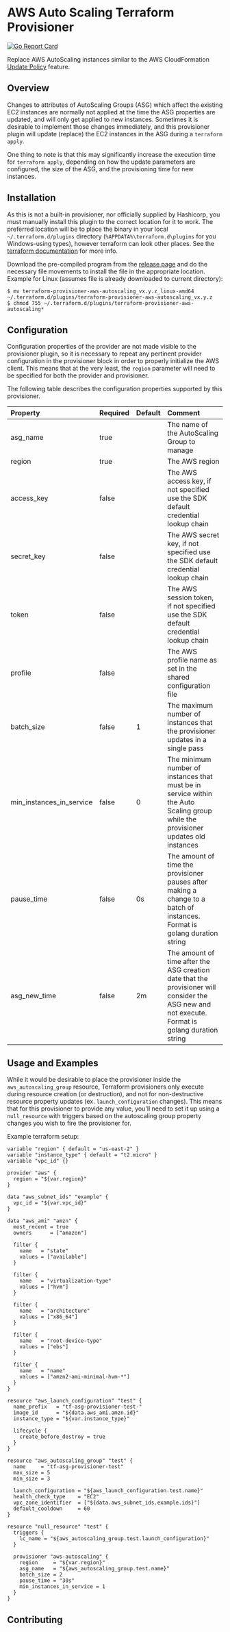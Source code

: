 AWS Auto Scaling Terraform Provisioner
===
[![Go Report Card](https://goreportcard.com/badge/github.com/mmmorris1975/terraform-provisioner-aws-autoscaling)](https://goreportcard.com/report/github.com/mmmorris1975/terraform-provisioner-aws-autoscaling)

Replace AWS AutoScaling instances similar to the AWS CloudFormation 
[Update Policy](https://docs.aws.amazon.com/AWSCloudFormation/latest/UserGuide/aws-attribute-updatepolicy.html) feature.

Overview
---
Changes to attributes of AutoScaling Groups (ASG) which affect the existing EC2 instances are normally not applied at the
time the ASG properties are updated, and will only get applied to new instances.  Sometimes it is desirable
to implement those changes immediately, and this provisioner plugin will update (replace) the EC2 instances in the ASG
during a `terraform apply`.

One thing to note is that this may significantly increase the execution time for `terraform apply`, depending on how the
update parameters are configured, the size of the ASG, and the provisioning time for new instances.

Installation
---
As this is not a built-in provisioner, nor officially supplied by Hashicorp, you must manually install this plugin to 
the correct location for it to work.  The preferred location will be to place the binary in your local `~/.terraform.d/plugins`
directory (`%APPDATA%\terraform.d\plugins` for you Windows-using types), however terraform can look other places.  See the
[terraform documentation](https://www.terraform.io/docs/extend/how-terraform-works.html#plugin-locations) for more info.

Download the pre-compiled program from the [release page](https://github.com/mmmorris1975/terraform-provisioner-aws-autoscaling/releases/latest)
and do the necessary file movements to install the file in the appropriate location.
Example for Linux (assumes file is already downloaded to current directory):

```
$ mv terraform-provisioner-aws-autoscaling_vx.y.z_linux-amd64 ~/.terraform.d/plugins/terraform-provisioner-aws-autoscaling_vx.y.z
$ chmod 755 ~/.terraform.d/plugins/terraform-provisioner-aws-autoscaling*
```

Configuration
---
Configuration properties of the provider are not made visible to the provisioner plugin, so it is necessary to repeat
any pertinent provider configuration in the provisioner block in order to properly initialize the AWS client. This
means that at the very least, the `region` parameter will need to be specified for both the provider and provisioner.

The following table describes the configuration properties supported by this provisioner.

| Property | Required | Default | Comment |
:----------|:---------|:--------|:--------|
| asg_name | true     |         | The name of the AutoScaling Group to manage |
| region   | true     |         | The AWS region |
| access_key | false  |         | The AWS access key, if not specified use the SDK default credential lookup chain |
| secret_key | false  |         | The AWS secret key, if not specified use the SDK default credential lookup chain |
| token    | false    |         | The AWS session token, if not specified use the SDK default credential lookup chain |
| profile  | false    |         | The AWS profile name as set in the shared configuration file |
| batch_size | false  | 1       | The maximum number of instances that the provisioner updates in a single pass |
| min_instances_in_service | false | 0 | The minimum number of instances that must be in service within the Auto Scaling group while the provisioner updates old instances |
| pause_time | false  | 0s      | The amount of time the provisioner pauses after making a change to a batch of instances.  Format is golang duration string |
| asg_new_time | false | 2m     | The amount of time after the ASG creation date that the provisioner will consider the ASG new and not execute.  Format is golang duration string |


Usage and Examples
---
While it would be desirable to place the provisioner inside the `aws_autoscaling_group` resource, Terraform provisioners
only execute during resource creation (or destruction), and not for non-destructive resource property updates (ex. `launch_configuration` changes).
This means that for this provisioner to provide any value, you'll need to set it up using a `null_resource` with triggers
based on the autoscaling group property changes you wish to fire the provisioner for.

Example terraform setup:

```hcl-terraform
variable "region" { default = "us-east-2" }
variable "instance_type" { default = "t2.micro" }
variable "vpc_id" {}

provider "aws" {
  region = "${var.region}"
}

data "aws_subnet_ids" "example" {
  vpc_id = "${var.vpc_id}"
}

data "aws_ami" "amzn" {
  most_recent = true
  owners      = ["amazon"]

  filter {
    name   = "state"
    values = ["available"]
  }

  filter {
    name   = "virtualization-type"
    values = ["hvm"]
  }

  filter {
    name   = "architecture"
    values = ["x86_64"]
  }

  filter {
    name   = "root-device-type"
    values = ["ebs"]
  }

  filter {
    name   = "name"
    values = ["amzn2-ami-minimal-hvm-*"]
  }
}

resource "aws_launch_configuration" "test" {
  name_prefix   = "tf-asg-provisioner-test-"
  image_id      = "${data.aws_ami.amzn.id}"
  instance_type = "${var.instance_type}"

  lifecycle {
    create_before_destroy = true
  }
}

resource "aws_autoscaling_group" "test" {
  name     = "tf-asg-provisioner-test"
  max_size = 5
  min_size = 3

  launch_configuration = "${aws_launch_configuration.test.name}"
  health_check_type    = "EC2"
  vpc_zone_identifier  = ["${data.aws_subnet_ids.example.ids}"]
  default_cooldown     = 60
}

resource "null_resource" "test" {
  triggers {
    lc_name = "${aws_autoscaling_group.test.launch_configuration}"
  }

  provisioner "aws-autoscaling" {
    region     = "${var.region}"
    asg_name   = "${aws_autoscaling_group.test.name}"
    batch_size = 2
    pause_time = "30s"
    min_instances_in_service = 1
  }
}
```

Contributing
---

